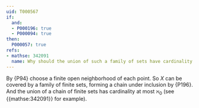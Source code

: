 ```yaml
---
uid: T000567
if:
  and:
  - P000196: true
  - P000094: true
then:
  P000057: true
refs:
- mathse: 342091
  name: Why should the union of such a family of sets have cardinality $\aleph_1$?
---
```

By {P94} choose a finite open neighborhood of each point.  So $X$ can be covered by a family of finite sets, forming a chain under inclusion by {P196}.  And the union of a chain of finite sets has cardinality at most $\aleph_0$ (see {{mathse:342091}} for example).

